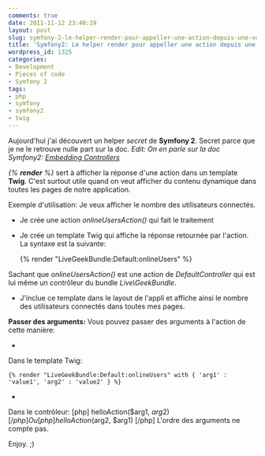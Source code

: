 ```yaml
---
comments: true
date: 2011-11-12 23:40:19
layout: post
slug: symfony-2-le-helper-render-pour-appeller-une-action-depuis-une-vue-twig
title: 'Symfony2: Le helper render pour appeller une action depuis une vue Twig'
wordpress_id: 1325
categories:
- Development
- Pieces of code
- Symfony 2
tags:
- php
- symfony
- symfony2
- twig
---
```


Aujourd'hui j'ai découvert un helper _secret_ de **Symfony 2**. Secret parce que je ne le retrouve nulle part sur la doc. 
_Edit: On en parle sur la doc Symfony2: [Embedding Controllers](http://symfony.com/doc/2.0/book/templating.html#embedding-controllers)_

_{% **render** %}_ sert à afficher la réponse d'une action dans un template **Twig**. C'est surtout utile quand on veut afficher du contenu dynamique dans toutes les pages de notre application. 

Exemple d'utilisation: Je veux afficher le nombre des utilisateurs connectés.




  * Je crée une action _onlineUsersAction()_ qui fait le traitement


  * Je crée un template Twig qui affiche la réponse retournée par l'action. La syntaxe est la suivante: 
    
    {% render "LiveGeekBundle:Default:onlineUsers" %}


Sachant que _onlineUsersAction()_ est une action de _DefaultController_ qui est lui même un contrôleur du bundle _Live\GeekBundle_.


  * J'inclue ce template dans le layout de l'appli et affiche ainsi le nombre des utilisateurs connectés dans toutes mes pages.



**Passer des arguments:**
Vous pouvez passer des arguments à l'action de cette manière:




  * 
Dans le template Twig:

    
    {% render "LiveGeekBundle:Default:onlineUsers" with { 'arg1' : 'value1', 'arg2' : 'value2' } %}






  * 
Dans le contrôleur: 
[php]
helloAction($arg1, $arg2) 
[/php]
Ou
[php]
helloAction($arg2, $arg1)
[/php]
L'ordre des arguments ne compte pas.


Enjoy. ;)
